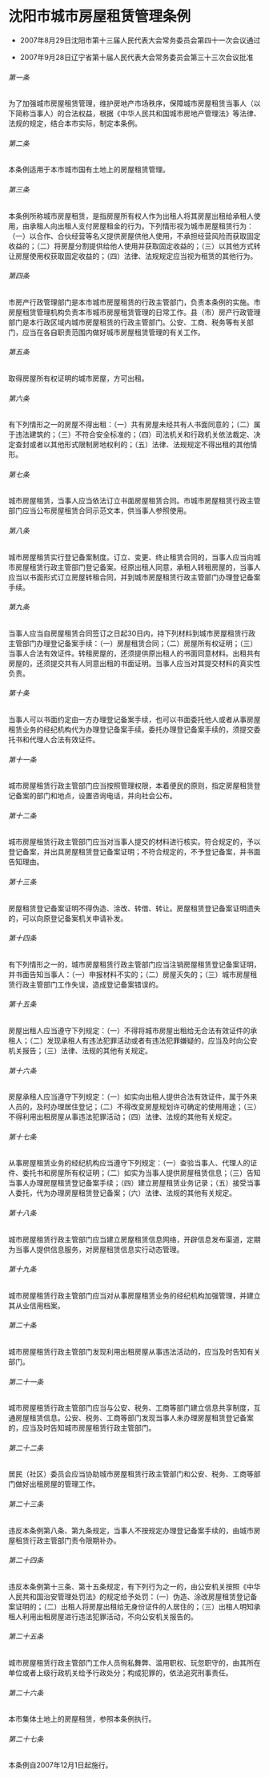 # 沈阳市城市房屋租赁管理条例

- 2007年8月29日沈阳市第十三届人民代表大会常务委员会第四十一次会议通过

- 2007年9月28日辽宁省第十届人民代表大会常务委员会第三十三次会议批准

<!-- INFO END -->

###### 第一条

为了加强城市房屋租赁管理，维护房地产市场秩序，保障城市房屋租赁当事人（以下简称当事人）的合法权益，根据《中华人民共和国城市房地产管理法》等法律、法规的规定，结合本市实际，制定本条例。

###### 第二条

本条例适用于本市城市国有土地上的房屋租赁管理。

###### 第三条

本条例所称城市房屋租赁，是指房屋所有权人作为出租人将其房屋出租给承租人使用，由承租人向出租人支付房屋租金的行为。下列情形视为城市房屋租赁行为：（一）以合作、合伙经营等名义提供房屋供他人使用，不承担经营风险而获取固定收益的；（二）将房屋分割提供给他人使用并获取固定收益的；（三）以其他方式转让房屋使用权获取固定收益的；（四）法律、法规规定应当视为租赁的其他行为。

###### 第四条

市房产行政管理部门是本市城市房屋租赁的行政主管部门，负责本条例的实施。市房屋租赁管理机构负责本市城市房屋租赁管理的日常工作。县（市）房产行政管理部门是本行政区域内城市房屋租赁的行政主管部门。公安、工商、税务等有关部门，应当在各自职责范围内做好城市房屋租赁管理的有关工作。

###### 第五条

取得房屋所有权证明的城市房屋，方可出租。

###### 第六条

有下列情形之一的房屋不得出租：（一）共有房屋未经共有人书面同意的；（二）属于违法建筑的；（三）不符合安全标准的；（四）司法机关和行政机关依法裁定、决定查封或者以其他形式限制房地权利的；（五）法律、法规规定不得出租的其他情形。

###### 第七条

城市房屋租赁，当事人应当依法订立书面房屋租赁合同。市城市房屋租赁行政主管部门应当公布房屋租赁合同示范文本，供当事人参照使用。

###### 第八条

城市房屋租赁实行登记备案制度。订立、变更、终止租赁合同的，当事人应当向城市房屋租赁行政主管部门登记备案。经原出租人同意，承租人转租房屋的，当事人应当以书面形式订立房屋转租合同，并到城市房屋租赁行政主管部门办理登记备案手续。

###### 第九条

当事人应当自房屋租赁合同签订之日起30日内，持下列材料到城市房屋租赁行政主管部门办理登记备案手续：（一）房屋租赁合同；（二）房屋所有权证明；（三）当事人合法有效证件。转租房屋的，还须提供原出租人的书面同意材料。出租共有房屋的，还须提交共有人同意出租的书面证明。当事人应当对其提交材料的真实性负责。

###### 第十条

当事人可以书面约定由一方办理登记备案手续，也可以书面委托他人或者从事房屋租赁业务的经纪机构代为办理登记备案手续。委托办理登记备案手续的，须提交委托书和代理人合法有效证件。

###### 第十一条

城市房屋租赁行政主管部门应当按照管理权限，本着便民的原则，指定房屋租赁登记备案的部门和地点，设置咨询电话，并向社会公布。

###### 第十二条

城市房屋租赁行政主管部门应当对当事人提交的材料进行核实。符合规定的，予以登记备案，并出具房屋租赁登记备案证明；不符合规定的，不予登记备案，并书面告知理由。

###### 第十三条

房屋租赁登记备案证明不得伪造、涂改、转借、转让。房屋租赁登记备案证明遗失的，可以向原登记备案机关申请补发。

###### 第十四条

有下列情形之一的，城市房屋租赁行政主管部门应当注销房屋租赁登记备案证明，并书面告知当事人：（一）申报材料不实的；（二）房屋灭失的；（三）城市房屋租赁行政主管部门工作失误，造成登记备案错误的。

###### 第十五条

房屋出租人应当遵守下列规定：（一）不得将城市房屋出租给无合法有效证件的承租人；（二）发现承租人有违法犯罪活动或者有违法犯罪嫌疑的，应当及时向公安机关报告；（三）法律、法规的其他有关规定。

###### 第十六条

房屋承租人应当遵守下列规定：（一）如实向出租人提供合法有效证件，属于外来人员的，及时办理居住登记；（二）不得改变房屋规划许可确定的使用用途；（三）不得利用出租房屋从事违法犯罪活动；（四）法律、法规的其他有关规定。

###### 第十七条

从事房屋租赁业务的经纪机构应当遵守下列规定：（一）查验当事人、代理人的证件、委托书和房屋所有权证明；（二）如实为当事人提供房屋租赁信息；（三）告知当事人办理房屋租赁登记备案手续；（四）建立房屋租赁业务记录；（五）接受当事人委托，代为办理房屋租赁登记备案；（六）法律、法规的其他有关规定。

###### 第十八条

城市房屋租赁行政主管部门应当建立房屋租赁信息网络，开辟信息发布渠道，定期为当事人提供信息服务，对房屋租赁信息实行动态管理。

###### 第十九条

城市房屋租赁行政主管部门应当对从事房屋租赁业务的经纪机构加强管理，并建立其从业信用档案。

###### 第二十条

城市房屋租赁行政主管部门发现利用出租房屋从事违法活动的，应当及时告知有关部门。

###### 第二十一条

城市房屋租赁行政主管部门应当与公安、税务、工商等部门建立信息共享制度，互通房屋租赁信息。公安、税务、工商等部门发现当事人未办理房屋租赁登记备案的，应当及时告知城市房屋租赁行政主管部门。

###### 第二十二条

居民（社区）委员会应当协助城市房屋租赁行政主管部门和公安、税务、工商等部门做好出租房屋的管理工作。

###### 第二十三条

违反本条例第八条、第九条规定，当事人不按规定办理登记备案手续的，由城市房屋租赁行政主管部门责令限期补办。

###### 第二十四条

违反本条例第十三条、第十五条规定，有下列行为之一的，由公安机关按照《中华人民共和国治安管理处罚法》的规定给予处罚：（一）伪造、涂改房屋租赁登记备案证明的；（二）出租人将房屋出租给无身份证件的人居住的；（三）出租人明知承租人利用出租房屋进行违法犯罪活动，不向公安机关报告的。

###### 第二十五条

城市房屋租赁行政主管部门工作人员徇私舞弊、滥用职权、玩忽职守的，由其所在单位或者上级行政机关给予行政处分；构成犯罪的，依法追究刑事责任。

###### 第二十六条

本市集体土地上的房屋租赁，参照本条例执行。

###### 第二十七条

本条例自2007年12月1日起施行。
